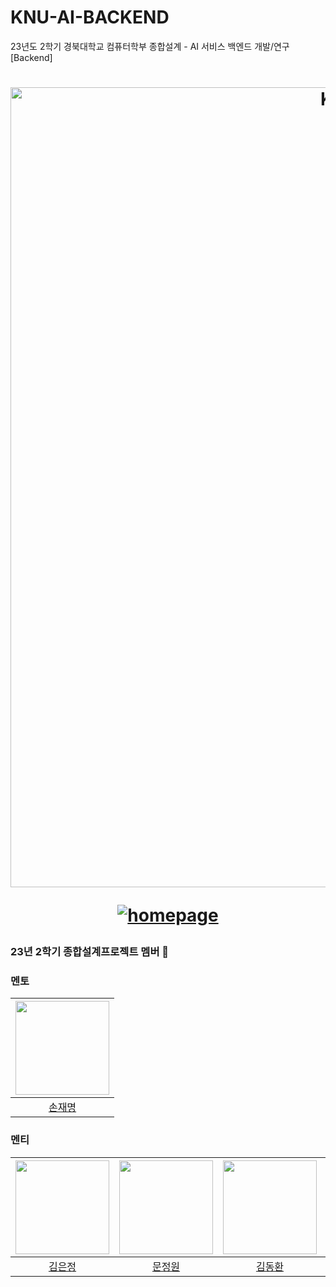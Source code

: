 # KNU-AI-BACKEND
23년도 2학기 경북대학교 컴퓨터학부 종합설계 - AI 서비스 백엔드 개발/연구 [Backend]

<div align="center">

<h1>

<a href="https://www.knu.ac.kr/wbbs/wbbs/main/main.action">
 
<img width="1280" alt="KNU LOGO - rectangle" src="https://ipc.knu.ac.kr/theme/basic/img/logo_knu.png">

</a>

<a href="https://www.knu.ac.kr/wbbs/wbbs/main/main.action">

![homepage](https://img.shields.io/badge/homepage-www.knu.ac.kr-red?style=flat-square)

</a>

</h1>

</div>


<summary>

<h3>
23년 2학기 종합설계프로젝트 멤버 🛫
</h3>

</summary>

### 멘토 

| <img src="https://avatars.githubusercontent.com/u/64263207?v=4" width="150px" /> |
| :------------------------------------------------------------------------------: |
|                      [손재명](https://github.com/JaeMyeongSon)                      |

### 멘티 

| <img src="https://avatars.githubusercontent.com/u/94179998?v=4" width="150px" /> | <img src="https://avatars.githubusercontent.com/u/72001106?v=4" width="150px" /> | <img src="https://avatars.githubusercontent.com/u/23000498?v=4" width="150px" /> | <img src="https://avatars.githubusercontent.com/u/63745627?v=4" width="150px" /> |
| :------------------------------------------------------------------------------: | :------------------------------------------------------------------------------: | :------------------------------------------------------------------------------: | :------------------------------------------------------------------------------: |
|                      [김은정](https://github.com/ezzkimm)                      |                      [문정원](https://github.com/gaarden)                      |                      [김동환](https://github.com/gidskql6671)                      |                      [오영선](https://github.com/oyoungsun)                      |

